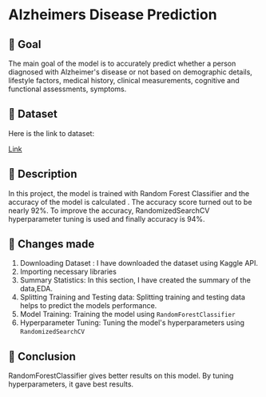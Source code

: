 
# Alzheimers Disease Prediction

## 🎯 Goal
The main goal of the model is to accurately predict whether a person diagnosed with Alzheimer's disease or not based on demographic details, lifestyle factors, medical history, clinical measurements, cognitive and functional assessments, symptoms.

## 🧵 Dataset

Here is the link to dataset:

[Link](https://www.kaggle.com/datasets/rabieelkharoua/alzheimers-disease-dataset/data)

## 🧾 Description

In this project, the model is trained with Random Forest Classifier and the accuracy of the model is calculated . The accuracy score turned out to be nearly 92%. To improve the accuracy, RandomizedSearchCV hyperparameter tuning is used and finally accuracy is 94%.

## 🧮 Changes made

1. Downloading Dataset : I have downloaded the dataset using Kaggle API.
2. Importing necessary libraries
3. Summary Statistics: In this section, I have created the summary of the data,EDA.
4. Splitting Training and Testing data: Splitting training and testing data helps to predict the models performance.
5. Model Training: Training the model using `RandomForestClassifier`
6. Hyperparameter Tuning: Tuning the model's hyperparameters using `RandomizedSearchCV`

## 📢 Conclusion

RandomForestClassifier gives better results on this model. By tuning hyperparameters, it gave best results. 